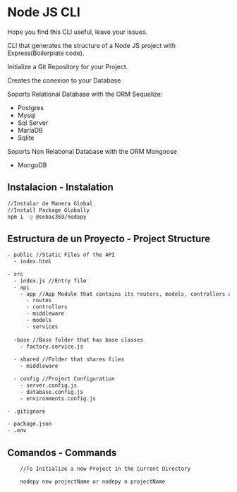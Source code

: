 # Node JS CLI

Hope you find this CLI useful, leave your issues.

CLI that generates the structure of a Node JS project with Express(Boilerplate code).

Initialize a Git Repository for your Project.

Creates the conexion to your Database

Soports Relational Database with the ORM Sequelize:

- Postgres
- Mysql
- Sql Server
- MariaDB
- Sqlite

Soports Non Relational Database with the ORM Mongoose

- MongoDB

## Instalacion - Instalation

```bash
//Instalar de Manera Global
//Install Package Globally
npm i -g @sebas369/nodepy

```

## Estructura de un Proyecto - Project Structure

```bash
- public //Static Files of the API
  - index.html

- src
  - index.js //Entry file
  - api 
    - app //App Module that contains its routers, models, controllers and services. 
      - routes
      - controllers
      - middleware
      - models
      - services
        
  -base //Base folder that has base classes
    - factory.service.js
  
  - shared //Folder that shares files
    - middleware

  - config //Project Configuration
    - server.config.js
    - database.config.js
    - environments.config.js

- .gitignore

- package.json
- .env
```

## Comandos - Commands

```bash
    //To Initialize a new Project in the Current Directory

    nodepy new projectName or nodepy n projectName
```
